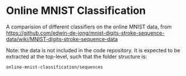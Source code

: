 # Online MNIST Classification

A comparision of different classifiers on the online MNIST data, from https://github.com/edwin-de-jong/mnist-digits-stroke-sequence-data/wiki/MNIST-digits-stroke-sequence-data

Note: the data is not included in the code repository. It is expected to be extracted at the top-level, such that the folder structure is:

```
online-mnist-classification/sequences
```